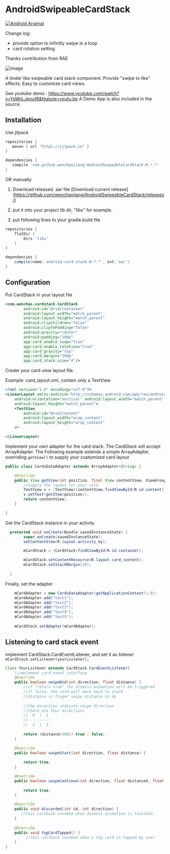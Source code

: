 AndroidSwipeableCardStack
=========================
[![Android Arsenal](https://img.shields.io/badge/Android%20Arsenal-AndroidSwipeableCardStack-green.svg?style=true)](https://android-arsenal.com/details/1/2724)


Change log:

- provide option to infinitly swipe in a loop
- card rotation setting

Thanks contribution from RAE

![image](https://github.com/raee/AndroidSwipeableCardStack/raw/RAE-DEV/pics/demo.gif)



A tinder like swipeable card stack component. Provide "swipe to like" effects. Easy to customize card views.


See youtube demo : https://www.youtube.com/watch?v=YsMnLJeouf8&feature=youtu.be
A Demo App is also included in the source.


Installation
---
Use jitpack
```groovy
repositories {
   maven { url "https://jitpack.io" }
}

dependencies {
   compile 'com.github.wenchaojiang:AndroidSwipeableCardStack:0.*.*'
}
```
OR manually

1. Download released .aar file
[Download current release] (https://github.com/wenchaojiang/AndroidSwipeableCardStack/releases/)

2. put it into your project lib dir, "libs" for example.

3. put following lines to your gradle.build file
```groovy
repositories {
    flatDir {
        dirs 'libs'
    }
}

dependencies {
    compile(name:'android-card-stack-0.*.*', ext:'aar')
}
```

Configuration
-----


Put CardStack in your layout file

```xml
<com.wenchao.cardstack.CardStack
        android:id="@+id/container"
        android:layout_width="match_parent"
        android:layout_height="match_parent"
        android:clipChildren="false"
        android:clipToPadding="false"
        android:gravity="center"
        android:padding="10dp"
        app:card_enable_loop="true"
        app:card_enable_rotation="true"
        app:card_gravity="top"
        app:card_margin="10dp"
        app:card_stack_size="4"/>
```

Create your card view layout file.

Example: card_layout.xml, contain only a TextView
```xml
<?xml version="1.0" encoding="utf-8"?>
<LinearLayout xmlns:android="http://schemas.android.com/apk/res/android"
    android:orientation="vertical" android:layout_width="match_parent"
    android:layout_height="match_parent">
    <TextView
        android:id="@+id/content"
        android:layout_width="wrap_content"
        android:layout_height="wrap_content"
    />

</LinearLayout>
```

Implement your own adapter for the card stack. The CardStack will accept ArrayAdapter.
The Following example extends a simple ArrayAdapter<String>, overriding ```getView()``` to supply your customized card layout

```java
public class CardsDataAdapter extends ArrayAdapter<String> {

    @Override
    public View getView(int position, final View contentView, ViewGroup parent){
        //supply the layout for your card
        TextView v = (TextView)(contentView.findViewById(R.id.content));
        v.setText(getItem(position));
        return contentView;
    }

}
```
Get the CardStack instance in your activity

```java
  protected void onCreate(Bundle savedInstanceState) {
        super.onCreate(savedInstanceState);
        setContentView(R.layout.activity_my);

        mCardStack = (CardStack)findViewById(R.id.container);

        mCardStack.setContentResource(R.layout.card_content);
        mCardStack.setStackMargin(20);
        
  }
  ```
  
Finally, set the adapter 


```java
    mCardAdapter = new CardsDataAdapter(getApplicationContext(),0);
    mCardAdapter.add("test1");
    mCardAdapter.add("test2");
    mCardAdapter.add("test3");
    mCardAdapter.add("test4");
    mCardAdapter.add("test5");
    
    mCardStack.setAdapter(mCardAdapter);
```


Listening to card stack event 
----
implement CardStack.CardEventListener, and set it as listener ```mCardStack.setListener(yourListener);   ```

```java
Class YourListener extends CardStack.CardEventListener{
    //implement card event interface
    @Override
    public boolean swipeEnd(int direction, float distance) {
        //if "return true" the dismiss animation will be triggered 
        //if false, the card will move back to stack
        //distance is finger swipe distance in dp
        
        //the direction indicate swipe direction
        //there are four directions
        //  0  |  1
        // ----------
        //  2  |  3
        
        return (distance>300)? true : false;
    }

    @Override
    public boolean swipeStart(int direction, float distance) {
    
        return true;
    }

    @Override
    public boolean swipeContinue(int direction, float distanceX, float distanceY) {
        
        return true;
    }

    @Override
    public void discarded(int id, int direction) {
       //this callback invoked when dismiss animation is finished. 
    }
    
    @Override
    public void topCardTapped() {
         //this callback invoked when a top card is tapped by user. 
    }
}
```

